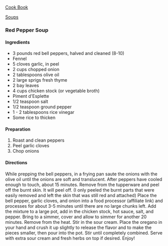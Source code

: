 [Cook Book](https://github.com/vmsmith/CookBook/blob/master/README.md)

[Soups](https://github.com/vmsmith/CookBook/blob/master/soups.md)  

### Red Pepper Soup  

#### Ingredients  

* 3 pounds red bell peppers, halved and cleaned (8-10)  
* Fennel  
* 5 cloves garlic, in peel
* 2 cups chopped onion
* 2 tablespoons olive oil
* 2 large sprigs fresh thyme
* 2 bay leaves
* 4 cups chicken stock (or vegetable broth)
* Piment d'Esplette 
* 1/2 teaspoon salt
* 1/2 teaspoon ground pepper
* 1 - 2 tablespoons rice vinegar  
* Some rice to thicken  

#### Preparation  

1. Roast and clean peppers  
2. Peel garlic cloves  
3. Chop onions  

#### Directions  


While prepping the bell peppers, in a frying pan saute the onions with the olive oil until the onions are soft and translucent.
After peppers have cooled enough to touch, about 15 minutes. Remove from the tupperware and peel off the burnt skin. It will peel off. (I only peeled the burnt parts that were easily removed and left the skin that was still red and attached)
Place the bell pepper, garlic cloves, and onion into a food processor (affiliate link) and processes for about 3-5 minutes until there are no large chunks left.
Add the mixture to a large pot, add in the chicken stock, hot sauce, salt, and pepper. Bring to a simmer, cover and allow to simmer for another 20 minutes.
Remove from the heat. Stir in the sour cream. Place the oregano in your hand and crush it up slightly to release the flavor and to make the pieces smaller, then pour into the pot. Stir until completely combined.
Serve with extra sour cream and fresh herbs on top if desired.
Enjoy!

